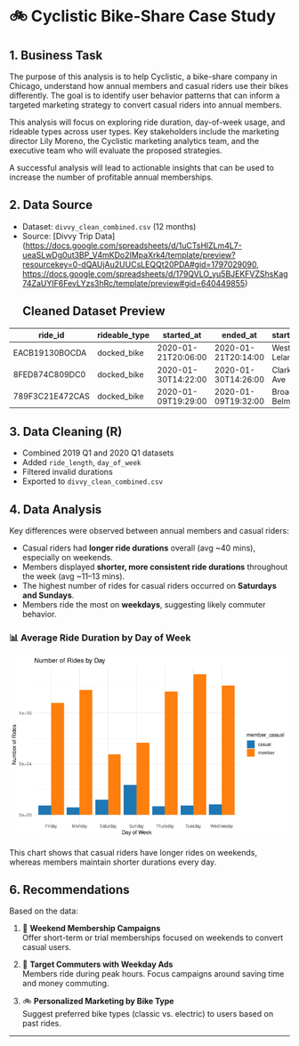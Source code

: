 # 🚲 Cyclistic Bike-Share Case Study

## 1. Business Task

The purpose of this analysis is to help Cyclistic, a bike-share company in Chicago, understand how annual members and casual riders use their bikes differently. The goal is to identify user behavior patterns that can inform a targeted marketing strategy to convert casual riders into annual members.

This analysis will focus on exploring ride duration, day-of-week usage, and rideable types across user types. Key stakeholders include the marketing director Lily Moreno, the Cyclistic marketing analytics team, and the executive team who will evaluate the proposed strategies.

A successful analysis will lead to actionable insights that can be used to increase the number of profitable annual memberships.

## 2. Data Source
- Dataset: `divvy_clean_combined.csv` (12 months)
- Source: [Divvy Trip Data](https://docs.google.com/spreadsheets/d/1uCTsHlZLm4L7-ueaSLwDg0ut3BP_V4mKDo2IMpaXrk4/template/preview?resourcekey=0-dQAUjAu2UUCsLEQQt20PDA#gid=1797029090, https://docs.google.com/spreadsheets/d/179QVLO_yu5BJEKFVZShsKag74ZaUYIF6FevLYzs3hRc/template/preview#gid=640449855)
  ## Cleaned Dataset Preview
| ride_id          | rideable_type | started_at          | ended_at             | start_station_name         | end_station_name           |
|------------------|---------------|---------------------|----------------------|----------------------------|----------------------------|
| EACB19130BOCDA   | docked_bike   | 2020-01-21T20:06:00 | 2020-01-21T20:14:00  | Western Ave & Leland Ave   | Clark St & Montrose Ave    |
| 8FED874C809DC0   | docked_bike   | 2020-01-30T14:22:00 | 2020-01-30T14:26:00  | Clark St & Montrose Ave    | Broadway & Belmont Ave     |
| 789F3C21E472CAS  | docked_bike   | 2020-01-09T19:29:00 | 2020-01-09T19:32:00  | Broadway & Belmont Ave     | Clark St & Randolph St     |


## 3. Data Cleaning (R)
- Combined 2019 Q1 and 2020 Q1 datasets
- Added `ride_length`, `day_of_week`
- Filtered invalid durations
- Exported to `divvy_clean_combined.csv`

## 4. Data Analysis
Key differences were observed between annual members and casual riders:

- Casual riders had **longer ride durations** overall (avg ~40 mins), especially on weekends.
- Members displayed **shorter, more consistent ride durations** throughout the week (avg ~11–13 mins).
- The highest number of rides for casual riders occurred on **Saturdays and Sundays**.
- Members ride the most on **weekdays**, suggesting likely commuter behavior.

### 📊 Average Ride Duration by Day of Week
![Average Ride Duration](rides_by_day.png)

This chart shows that casual riders have longer rides on weekends, whereas members maintain shorter durations every day.

## 6. Recommendations

Based on the data:

1. 🧩 **Weekend Membership Campaigns**  
   Offer short-term or trial memberships focused on weekends to convert casual users.

2. 💼 **Target Commuters with Weekday Ads**  
   Members ride during peak hours. Focus campaigns around saving time and money commuting.

3. 🚲 **Personalized Marketing by Bike Type**  
   Suggest preferred bike types (classic vs. electric) to users based on past rides.

---
